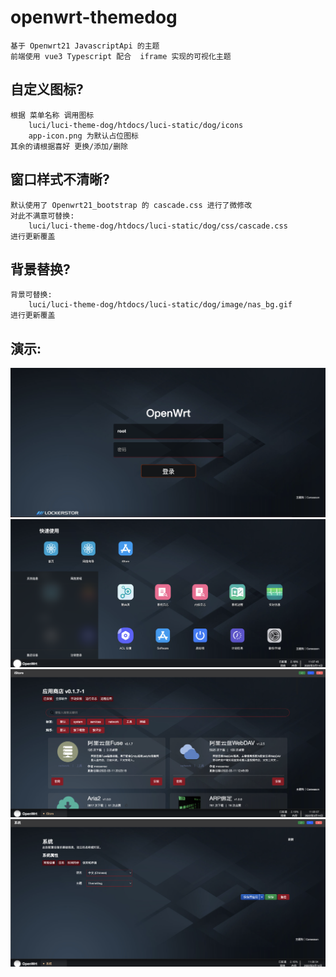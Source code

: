 #   openwrt-themedog
    基于 Openwrt21 JavascriptApi 的主题
    前端使用 vue3 Typescript 配合  iframe 实现的可视化主题

##  自定义图标?
    根据 菜单名称 调用图标
        luci/luci-theme-dog/htdocs/luci-static/dog/icons
        app-icon.png 为默认占位图标
    其余的请根据喜好 更换/添加/删除

##  窗口样式不清晰?
    默认使用了 Openwrt21_bootstrap 的 cascade.css 进行了微修改
    对此不满意可替换:
        luci/luci-theme-dog/htdocs/luci-static/dog/css/cascade.css
    进行更新覆盖

##  背景替换?
    背景可替换:
        luci/luci-theme-dog/htdocs/luci-static/dog/image/nas_bg.gif
    进行更新覆盖
    
## 演示:
![](./demo/demo1.png)
![](./demo/demo2.png)
![](./demo/demo3.png)
![](./demo/demo4.png)
